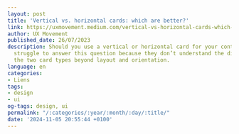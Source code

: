 ```yaml
---
layout: post
title: 'Vertical vs. horizontal cards: which are better?'
link: https://uxmovement.medium.com/vertical-vs-horizontal-cards-which-are-better-4ee8ba1f868d
author: UX Movement
published_date: 26/07/2023
description: Should you use a vertical or horizontal card for your content? Many designers
  struggle to answer this question because they don’t understand the differences between
  the two card types beyond layout and orientation.
language: en
categories:
- Liens
tags:
- design
- ui
og-tags: design, ui
permalink: "/:categories/:year/:month/:day/:title/"
date: '2024-11-05 20:55:44 +0100'
---
```


